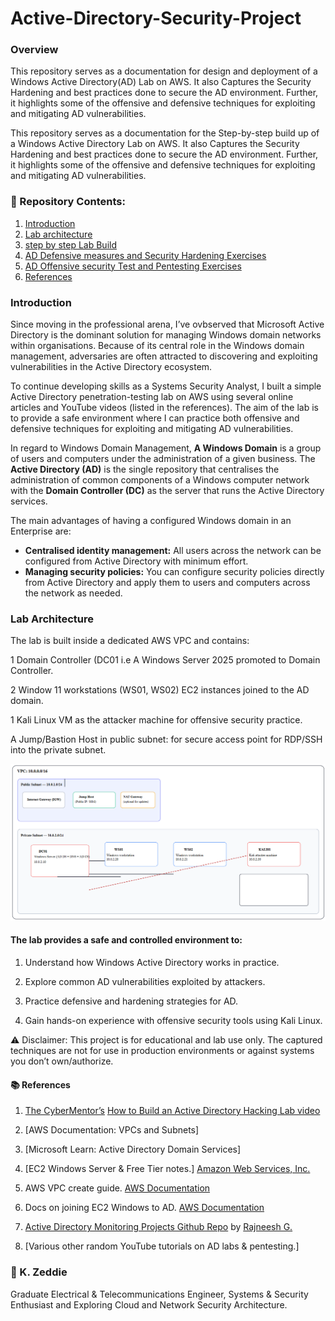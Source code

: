# Active-Directory-Security-Project
### Overview
This repository serves as a documentation for design and deployment of a Windows Active Directory(AD) Lab on AWS. It also Captures the Security Hardening and best practices done to secure the AD environment. Further, it highlights some of the offensive and defensive techniques for exploiting and mitigating AD vulnerabilities.

This repository serves as a documentation for the Step-by-step build up of a Windows Active Directory Lab on AWS. It also Captures the Security Hardening and best practices done to secure the AD environment. Further, it highlights some of the offensive and defensive techniques for exploiting and mitigating AD vulnerabilities.

### 📂 Repository Contents:

1. [Introduction](https://github.com/Zawaddie/Active-Directory-Security-Projects#introduction)
2. [Lab architecture](https://github.com/Zawaddie/Active-Directory-Security-Projects#lab-architecture)
3. [step by step Lab Build]()
4. [AD Defensive measures and Security Hardening Exercises]()
5. [AD Offensive security Test and Pentesting Exercises](https://github.com/Zawaddie/Active-Directory-Security-Projects/blob/main/AD%20Offensive%20security%20Test%20and%20Pentesting%20Exercises.md)
6. [References](https://github.com/Zawaddie/Active-Directory-Security-Projects?tab=readme-ov-file#-references)

### Introduction

Since moving in the professional arena, I’ve ovbserved that Microsoft Active Directory is the dominant solution for managing Windows domain networks within organisations. Because of its central role in the Windows domain management, adversaries are often attracted to discovering and exploiting vulnerabilities in the Active Directory ecosystem.

To continue developing skills as a Systems Security Analyst, I built a simple Active Directory penetration-testing lab on AWS using several online articles and YouTube videos (listed in the references). The aim of the lab is to provide a safe environment where I can practice both offensive and defensive techniques for exploiting and mitigating AD vulnerabilities.

In regard to Windows Domain Management, **A Windows Domain** is a group of users and computers under the administration of a given business. The **Active Directory (AD)** is the single repository that centralises the administration of common components of a Windows computer network with the **Domain Controller (DC)** as  the server that runs the Active Directory services.

The main advantages of having a configured Windows domain in an Enterprise are:

- **Centralised identity management:** All users across the network can be configured from Active Directory with minimum effort.
- **Managing security policies:** You can configure security policies directly from Active Directory and apply them to users and computers across the network as needed.

  
###  Lab Architecture

The lab is built inside a dedicated AWS VPC and contains:

1 Domain Controller (DC01 i.e A Windows Server 2025 promoted to Domain Controller.

2 Window 11 workstations (WS01, WS02) EC2 instances joined to the AD domain.

1 Kali Linux VM as the attacker machine for offensive security practice.

A Jump/Bastion Host in public subnet: for secure access point for RDP/SSH into the private subnet.


![AD Lab architecture diagram](./ADLabArchitecture.png)


#### The lab provides a safe and controlled environment to:

1. Understand how Windows Active Directory works in practice.

2. Explore common AD vulnerabilities exploited by attackers.

3. Practice defensive and hardening strategies for AD.

4. Gain hands-on experience with offensive security tools using Kali Linux.

⚠️ Disclaimer: This project is for educational and lab use only. The captured techniques are not for use in production environments or against systems you don’t own/authorize.




#### 📚 References

1. [The CyberMentor’s](https://www.youtube.com/@TCMSecurityAcademy) [How to Build an Active Directory Hacking Lab video](https://www.youtube.com/watch?v=xftEuVQ7kY0)

2. [AWS Documentation: VPCs and Subnets]

3. [Microsoft Learn: Active Directory Domain Services]

4. [EC2 Windows Server & Free Tier notes.] [Amazon Web Services, Inc.](https://aws.amazon.com/windows/products/ec2/?utm_source=chatgpt.com)
   
5. AWS VPC create guide. [AWS Documentation](https://docs.aws.amazon.com/vpc/latest/userguide/create-vpc.html?utm_source=chatgpt.com)

6. Docs on joining EC2 Windows to AD. [AWS Documentation](https://docs.aws.amazon.com/directoryservice/latest/admin-guide/ms_ad_join_instance.html?utm_source=chatgpt.com)
   
7. [Active Directory Monitoring Projects Github Repo](https://github.com/0xrajneesh/Active-Directory-Monitoring-Projects) by [Rajneesh G.](https://www.linkedin.com/in/rajneeshgupta01/)
   
8. [Various other random YouTube tutorials on AD labs & pentesting.]



### 🙋 K. Zeddie
Graduate Electrical & Telecommunications Engineer, Systems & Security Enthusiast and Exploring Cloud and Network Security Architecture.
